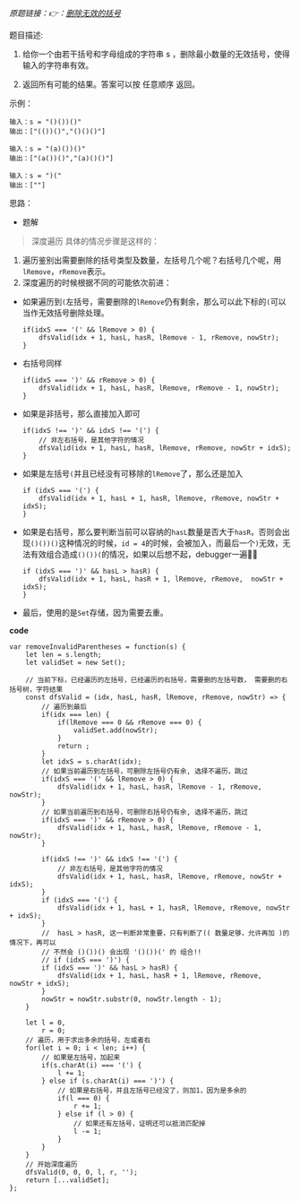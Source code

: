 *原题链接：👉：[删除无效的括号](https://leetcode-cn.com/problems/remove-invalid-parentheses/description/)*

题目描述:

1. 给你一个由若干括号和字母组成的字符串 s ，删除最小数量的无效括号，使得输入的字符串有效。

2. 返回所有可能的结果。答案可以按 任意顺序 返回。


示例：

```
输入：s = "()())()"
输出：["(())()","()()()"]
```

```
输入：s = "(a)())()"
输出：["(a())()","(a)()()"]
```

```
输入：s = ")("
输出：[""]
```

思路：

- 题解

> 深度遍历
> 具体的情况步骤是这样的：

1. 遍历鉴别出需要删除的括号类型及数量，左括号几个呢？右括号几个呢，用`lRemove`，`rRemove`表示。
2. 深度遍历的时候根据不同的可能依次前进：
  - 如果遍历到`(`左括号，需要删除的`lRemove`仍有剩余，那么可以此下标的`(`可以当作无效括号删除处理。
    ```
    if(idxS === '(' && lRemove > 0) {
        dfsValid(idx + 1, hasL, hasR, lRemove - 1, rRemove, nowStr);
    }
    ```
  - 右括号同样
    ```
    if(idxS === ')' && rRemove > 0) {
        dfsValid(idx + 1, hasL, hasR, lRemove, rRemove - 1, nowStr);
    }
    ```
  - 如果是非括号，那么直接加入即可
    ```
    if(idxS !== ')' && idxS !== '(') {
        // 非左右括号，是其他字符的情况
        dfsValid(idx + 1, hasL, hasR, lRemove, rRemove, nowStr + idxS);
    } 
    ```
  - 如果是左括号`(`并且已经没有可移除的`lRemove`了，那么还是加入
    ```
    if (idxS === '(') {
        dfsValid(idx + 1, hasL + 1, hasR, lRemove, rRemove, nowStr + idxS);
    }
    ```
  - 如果是右括号，那么要判断当前可以容纳的`hasL`数量是否大于`hasR`，否则会出现`()())()`这种情况的时候，`id = 4`的时候，会被加入，而最后一个`)`无效，无法有效组合造成`()())(`的情况，如果以后想不起，debugger一遍👨‍🦳
    ```
    if (idxS === ')' && hasL > hasR) {
        dfsValid(idx + 1, hasL, hasR + 1, lRemove, rRemove,  nowStr + idxS);
    }
    ```
  - 最后，使用的是`Set`存储，因为需要去重。

  
**code**


```
var removeInvalidParentheses = function(s) {
    let len = s.length;
    let validSet = new Set();

    // 当前下标，已经遍历的左括号，已经遍历的右括号，需要删的左括号数， 需要删的右括号树，字符结果
    const dfsValid = (idx, hasL, hasR, lRemove, rRemove, nowStr) => {
        // 遍历到最后
        if(idx === len) {
            if(lRemove === 0 && rRemove === 0) {
                validSet.add(nowStr);
            }
            return ;
        }
        let idxS = s.charAt(idx);
        // 如果当前遍历到左括号，可删除左括号仍有余, 选择不遍历，跳过
        if(idxS === '(' && lRemove > 0) {
            dfsValid(idx + 1, hasL, hasR, lRemove - 1, rRemove, nowStr);
        }
        // 如果当前遍历到右括号，可删除右括号仍有余, 选择不遍历，跳过
        if(idxS === ')' && rRemove > 0) {
            dfsValid(idx + 1, hasL, hasR, lRemove, rRemove - 1, nowStr);
        }

        if(idxS !== ')' && idxS !== '(') {
            // 非左右括号，是其他字符的情况
            dfsValid(idx + 1, hasL, hasR, lRemove, rRemove, nowStr + idxS);
        } 
        if (idxS === '(') {
            dfsValid(idx + 1, hasL + 1, hasR, lRemove, rRemove, nowStr + idxS);
        }
        //  hasL > hasR, 这一判断非常重要，只有判断了(( 数量足够，允许再加 )的情况下，再可以
        // 不然会 ()())() 会出现 '()())(' 的 组合!!
        // if (idxS === ')') {
        if (idxS === ')' && hasL > hasR) {
            dfsValid(idx + 1, hasL, hasR + 1, lRemove, rRemove,  nowStr + idxS);
        }
        nowStr = nowStr.substr(0, nowStr.length - 1);
    }

    let l = 0,
        r = 0;
    // 遍历，用于求出多余的括号，左或者右
    for(let i = 0; i < len; i++) {
        // 如果是左括号，加起来
        if(s.charAt(i) === '(') {
            l += 1;
        } else if (s.charAt(i) === ')') {
            // 如果是右括号，并且左括号已经没了，则加1，因为是多余的
            if(l === 0) {
                r += 1;
            } else if (l > 0) {
                // 如果还有左括号，证明还可以抵消匹配掉
                l -= 1;
            }
        }
    }
    // 开始深度遍历
    dfsValid(0, 0, 0, l, r, '');
    return [...validSet];
};
```